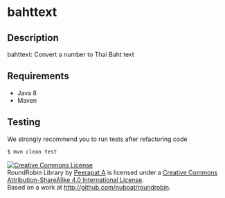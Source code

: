 # bahttext

## Description
bahttext: Convert a number to Thai Baht text

## Requirements
 - Java 8
 - Maven

## Testing
We strongly recommend you to run tests after refactoring code

```sh
$ mvn clean test
```

<a rel="license" href="http://creativecommons.org/licenses/by-sa/4.0/"><img alt="Creative Commons License" style="border-width:0" src="https://i.creativecommons.org/l/by-sa/4.0/88x31.png" /></a><br /><span xmlns:dct="http://purl.org/dc/terms/" property="dct:title">RoundRobin Library</span> by <a xmlns:cc="http://creativecommons.org/ns#" href="http://thjug.com" property="cc:attributionName" rel="cc:attributionURL">Peerapat A</a> is licensed under a <a rel="license" href="http://creativecommons.org/licenses/by-sa/4.0/">Creative Commons Attribution-ShareAlike 4.0 International License</a>.<br />Based on a work at <a xmlns:dct="http://purl.org/dc/terms/" href="http://github.com/nuboat/roundrobin" rel="dct:source">http://github.com/nuboat/roundrobin</a>.
